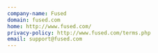 ```yaml
---
company-name: Fused
domain: fused.com
home: http://www.fused.com/
privacy-policy: http://www.fused.com/terms.php
email: support@fused.com
---
```





